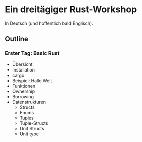 # Ein dreitägiger Rust-Workshop

In Deutsch (und hoffentlich bald Englisch).

## Outline

### Erster Tag: Basic Rust

* Übersicht
* Installation
* cargo
* Beispiel: Hallo Welt
* Funktionen
* Ownership
* Borrowing
* Datenstrukturen
  * Structs
  * Enums
  * Tuples
  * Tuple-Structs
  * Unit Structs
  * Unit type
